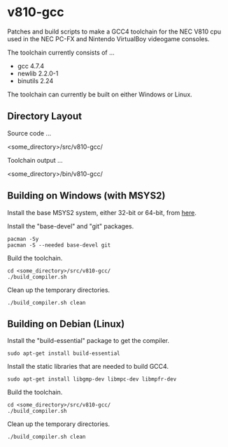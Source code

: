 # v810-gcc
Patches and build scripts to make a GCC4 toolchain for the NEC V810 cpu used in the NEC PC-FX and Nintendo VirtualBoy videogame consoles.

The toolchain currently consists of ...
* gcc 4.7.4
* newlib 2.2.0-1
* binutils 2.24

The toolchain can currently be built on either Windows or Linux.


## Directory Layout

Source code ...

<some_directory>/src/v810-gcc/

Toolchain output ...

<some_directory>/bin/v810-gcc/


## Building on Windows (with MSYS2)

Install the base MSYS2 system, either 32-bit or 64-bit, from [here](https://www.msys2.org/).

Install the "base-devel" and "git" packages.
```
pacman -Sy
pacman -S --needed base-devel git
```

Build the toolchain.
```
cd <some_directory>/src/v810-gcc/
./build_compiler.sh
```

Clean up the temporary directories.
```
./build_compiler.sh clean
```


## Building on Debian (Linux)

Install the "build-essential" package to get the compiler.
```
sudo apt-get install build-essential
```

Install the static libraries that are needed to build GCC4.
```
sudo apt-get install libgmp-dev libmpc-dev libmpfr-dev
```

Build the toolchain.
```
cd <some_directory>/src/v810-gcc/
./build_compiler.sh
```

Clean up the temporary directories.
```
./build_compiler.sh clean
```
